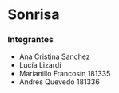 # Sonrisa

### Integrantes
- Ana Cristina Sanchez
- Lucía Lizardi
- Marianillo Francosín 181335
- Andres Quevedo 181336
